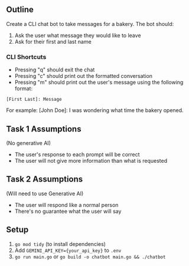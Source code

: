## Outline
Create a CLI chat bot to take messages for a bakery. The bot should:
1. Ask the user what message they would like to leave
2. Ask for their first and last name

### CLI Shortcuts
- Pressing "q" should exit the chat
- Pressing "c" should print out the formatted conversation
- Pressing "m" should print out the user's message using the following format:

```
[First Last]: Message
```

For example:
[John Doe]: I was wondering what time the bakery opened.

## Task 1 Assumptions
(No generative AI)
- The user's response to each prompt will be correct
- The user will not give more information than what is requested

## Task 2 Assumptions
(Will need to use Generative AI)
- The user will respond like a normal person
- There's no guarantee what the user will say

## Setup
1. `go mod tidy` (to install dependencies)
2. Add `GEMINI_API_KEY={your_api_key}` to `.env`
3. `go run main.go` or `go build -o chatbot main.go && ./chatbot`